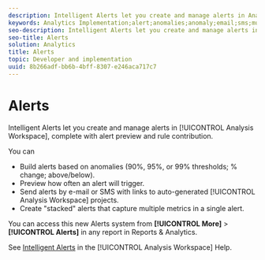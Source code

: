 ```yaml
---
description: Intelligent Alerts let you create and manage alerts in Analysis Workspace, complete with alert preview and rule contribution.
keywords: Analytics Implementation;alert;anomalies;anomaly;email;sms;multiple metrics
seo-description: Intelligent Alerts let you create and manage alerts in Analysis Workspace, complete with alert preview and rule contribution.
seo-title: Alerts
solution: Analytics
title: Alerts
topic: Developer and implementation
uuid: 8b266adf-bb6b-4bff-8307-e246aca717c7
---
```


# Alerts

Intelligent Alerts let you create and manage alerts in [!UICONTROL Analysis Workspace], complete with alert preview and rule contribution.

 You can

* Build alerts based on anomalies (90%, 95%, or 99% thresholds; % change; above/below).
* Preview how often an alert will trigger.
* Send alerts by e-mail or SMS with links to auto-generated [!UICONTROL Analysis Workspace] projects.
* Create "stacked" alerts that capture multiple metrics in a single alert.

You can access this new Alerts system from **[!UICONTROL More]** > **[!UICONTROL Alerts]** in any report in Reports & Analytics.

See [Intelligent Alerts](https://marketing.adobe.com/resources/help/en_US/analytics/analysis-workspace/intellligent_alerts.html) in the [!UICONTROL Analysis Workspace] Help.
